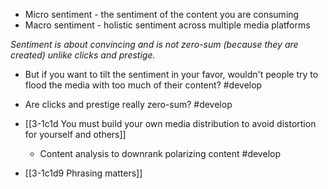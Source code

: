 - Micro sentiment - the sentiment of the content you are consuming
- Macro sentiment - holistic sentiment across multiple media platforms

*Sentiment is about convincing and is not zero-sum (because they are created) unlike clicks and prestige.*
- But if you want to tilt the sentiment in your favor, wouldn't people try to flood the media with too much of their content? #develop 
- Are clicks and prestige really zero-sum? #develop 

- [[3-1c1d You must build your own media distribution to avoid distortion for yourself and others]]
	- Content analysis to downrank polarizing content #develop

- [[3-1c1d9 Phrasing matters]]
